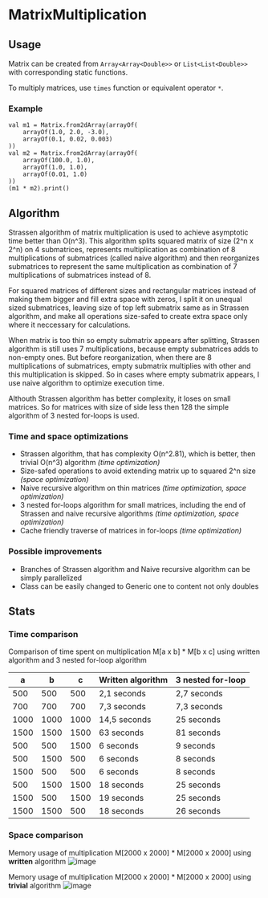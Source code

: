 # MatrixMultiplication

## Usage

Matrix can be created from `Array<Array<Double>>` or `List<List<Double>>` with corresponding static functions.

To multiply matrices, use `times` function or equivalent operator `*`.

### Example

    val m1 = Matrix.from2dArray(arrayOf(
        arrayOf(1.0, 2.0, -3.0),
        arrayOf(0.1, 0.02, 0.003)
    ))
    val m2 = Matrix.from2dArray(arrayOf(
        arrayOf(100.0, 1.0),
        arrayOf(1.0, 1.0),
        arrayOf(0.01, 1.0)
    ))
    (m1 * m2).print()

## Algorithm

Strassen algorithm of matrix multiplication is used to achieve asymptotic time better than O(n^3). 
This algorithm splits squared matrix of size (2^n x 2^n) on 4 submatrices, represents multiplication as combination of 8 multiplications of submatrices (called naive algorithm)
and then reorganizes submatrices to represent the same multiplication as combination of 7 multiplications of submatrices instead of 8.

For squared matrices of different sizes and rectangular matrices instead of making them bigger and fill extra space with zeros, 
I split it on unequal sized submatrices, leaving size of top left submatrix same as in Strassen algorithm,
and make all operations size-safed to create extra space only where it neccessary for calculations.

When matrix is too thin so empty submatrix appears after splitting, Strassen algorithm is still uses 7 multiplications, because empty submatrices adds to non-empty ones. 
But before reorganization, when there are 8 multiplications of submatrices, empty submatrix multiplies with other and this multiplication is skipped.
So in cases where empty submatrix appears, I use naive algorithm to optimize execution time.

Althouth Strassen algorithm has better complexity, it loses on small matrices. 
So for matrices with size of side less then 128 the simple algorithm of 3 nested for-loops is used.

### Time and space optimizations

* Strassen algorithm, that has complexity O(n^2.81), which is better, then trivial O(n^3) algorithm  _(time optimization)_
* Size-safed operations to avoid extending matrix up to squared 2^n size  _(space optimization)_
* Naive recursive algorithm on thin matrices  _(time optimization, space optimization)_
* 3 nested for-loops algorithm for small matrices, including the end of Strassen and naive recursive algorithms  _(time optimization, space optimization)_
* Cache friendly traverse of matrices in for-loops  _(time optimization)_

### Possible improvements

* Branches of Strassen algorithm and Naive recursive algorithm can be simply parallelized
* Class can be easily changed to Generic one to content not only doubles

## Stats

### Time comparison

Comparison of time spent on multiplication M[a x b] * M[b x c] using written algorithm and 3 nested for-loop algorithm

| a    | b    | c    | Written algorithm | 3 nested for-loop |
|------|------|------|-------------------|-------------------|
| 500  | 500  | 500  | 2,1 seconds       |  2,7 seconds      |
| 700  | 700  | 700  | 7,3 seconds       |  7,3 seconds      |
| 1000 | 1000 | 1000 | 14,5 seconds      |  25 seconds       |
| 1500 | 1500 | 1500 | 63 seconds        |  81 seconds       |
| 500  | 500  | 1500 | 6 seconds         |  9 seconds        |
| 500  | 1500 | 500  | 6 seconds         |  8 seconds        |
| 1500 | 500  | 500  | 6 seconds         |  8 seconds        |
| 500  | 1500 | 1500 | 18 seconds        |  25 seconds       |
| 1500 | 500  | 1500 | 19 seconds        |  25 seconds       |
| 1500 | 1500 | 500  | 18 seconds        |  26 seconds       |

### Space comparison

Memory usage of multiplication M[2000 x 2000] * M[2000 x 2000] using **written** algorithm
![image](https://user-images.githubusercontent.com/32044737/114318513-fca19b00-9b15-11eb-949e-e7a3fc3cc08b.png)


Memory usage of multiplication M[2000 x 2000] * M[2000 x 2000] using **trivial** algorithm
![image](https://user-images.githubusercontent.com/32044737/114318709-f65fee80-9b16-11eb-9f37-fa751752cf67.png)
